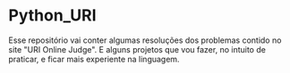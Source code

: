 # Python_URI
Esse repositório vai conter algumas resoluções dos problemas contido no site "URI Online Judge". E alguns projetos que vou fazer, no intuito de praticar, e ficar mais experiente na linguagem. 
